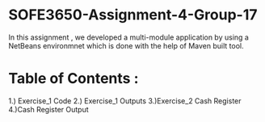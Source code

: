 # SOFE3650-Assignment-4-Group-17
In this assignment , we developed a multi-module application by using a NetBeans environmnet which is done with the help of Maven built tool. 
# Table of Contents :
1.) Exercise_1 Code 
2.) Exercise_1 Outputs 
3.)Exercise_2 Cash Register 
4.)Cash Register Output
